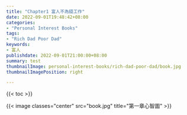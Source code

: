 ```yaml
---
title: "Chapter1 富人不為錢工作"
date: 2022-09-01T19:48:42+08:00
categories:
- "Personal Interest Books"
tags:
- "Rich Dad Poor Dad"
keywords:
- 富人
publishdate: 2022-09-01T21:00:00+08:00
summary: test
thumbnailImage: personal-interest-books/rich-dad-poor-dad/book.jpg
thumbnailImagePosition: right

---
```


{{< toc >}}

{{< image classes="center" src="book.jpg" title="第一章心智圖" >}}
